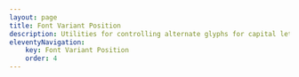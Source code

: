 ```yaml
---
layout: page
title: Font Variant Position
description: Utilities for controlling alternate glyphs for capital letters.
eleventyNavigation:
    key: Font Variant Position
    order: 4
---
```

